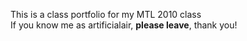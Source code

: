 This is a class portfolio for my MTL 2010 class\
If you know me as artificialair, **please leave**, thank you!
